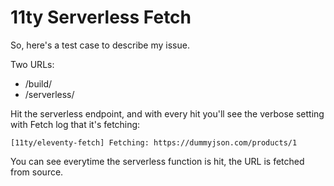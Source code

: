 # 11ty Serverless Fetch

So, here's a test case to describe my issue.

Two URLs:

- /build/
- /serverless/

Hit the serverless endpoint, and with every hit you'll see the verbose setting with Fetch log that it's fetching:

`[11ty/eleventy-fetch] Fetching: https://dummyjson.com/products/1`

You can see everytime the serverless function is hit, the URL is fetched from source.
